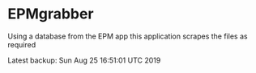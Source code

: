 # EPMgrabber
Using a database from the EPM app this application scrapes the files as required


Latest backup: Sun Aug 25 16:51:01 UTC 2019
